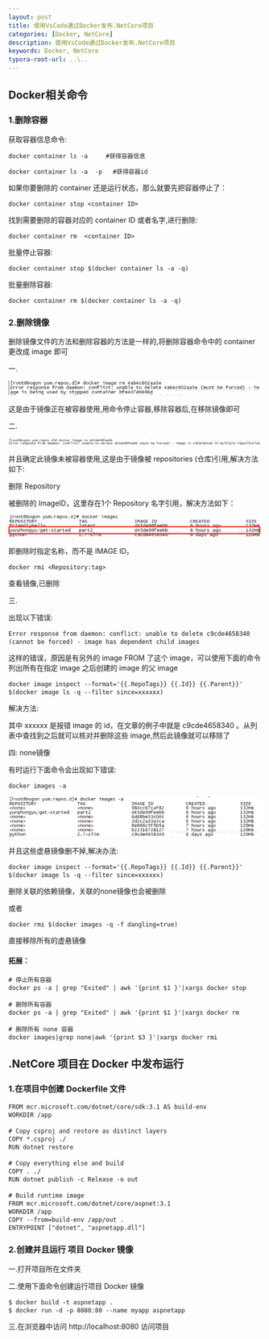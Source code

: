 ```yaml
---
layout: post
title: 使用VsCode通过Docker发布.NetCore项目
categories: [Docker, NetCore]
description: 使用VsCode通过Docker发布.NetCore项目
keywords: Docker, NetCore
typora-root-url: ..\..
---
```


## Docker相关命令

### 1.删除容器

获取容器信息命令:

```
docker container ls -a     #获得容器信息
```

```
docker container ls -a  -p   #获得容器id
```

如果你要删除的 container 还是运行状态，那么就要先把容器停止了：

```
docker container stop <container ID>
```

找到需要删除的容器对应的  container ID 或者名字,进行删除:

```
docker container rm  <container ID>
```

批量停止容器:

```
docker container stop $(docker container ls -a -q)
```

批量删除容器:

```
docker container rm $(docker container ls -a -q)
```

### 2.删除镜像

删除镜像文件的方法和删除容器的方法是一样的,将删除容器命令中的 container 更改成 image 即可

一.

![](/images/blog/Docker/dockererro1.png)

这是由于镜像正在被容器使用,用命令停止容器,移除容器后,在移除镜像即可

二.

![](/images/blog/Docker/dockererro2.png)

并且确定此镜像未被容器使用,这是由于镜像被 repositories (仓库)引用,解决方法如下:

删除 Repository

被删除的 ImageID，这里存在1个 Repository 名字引用，解决方法如下：

![](/images/blog/Docker/dockererro3.png)

即删除时指定名称，而不是 IMAGE ID。

```
docker rmi <Repository:tag>
```

查看镜像,已删除

三.

出现以下错误:

```
Error response from daemon: conflict: unable to delete c9cde4658340 (cannot be forced) - image has dependent child images
```

这样的错误，原因是有另外的 image FROM 了这个 image，可以使用下面的命令列出所有在指定 image 之后创建的 image 的父 image

```
docker image inspect --format='{{.RepoTags}} {{.Id}} {{.Parent}}' $(docker image ls -q --filter since=xxxxxx)
```

解决方法:

其中 xxxxxx 是报错 image 的 id，在文章的例子中就是 c9cde4658340 。从列表中查找到之后就可以核对并删除这些 image,然后此镜像就可以移除了

四:  none镜像

有时运行下面命令会出现如下错误:

```
docker images -a
```

![](/images/blog/Docker/dockererro4.png)

并且这些虚悬镜像删不掉,解决办法:

```
docker image inspect --format='{{.RepoTags}} {{.Id}} {{.Parent}}' $(docker image ls -q --filter since=xxxxxx)
```

删除关联的依赖镜像，关联的none镜像也会被删除

或者

```
docker rmi $(docker images -q -f dangling=true)
```

直接移除所有的虚悬镜像

#### 拓展：

```
# 停止所有容器
docker ps -a | grep "Exited" | awk '{print $1 }'|xargs docker stop
 
# 删除所有容器
docker ps -a | grep "Exited" | awk '{print $1 }'|xargs docker rm
 
# 删除所有 none 容器
docker images|grep none|awk '{print $3 }'|xargs docker rmi

```

## .NetCore 项目在 Docker 中发布运行

### 1.在项目中创建 Dockerfile 文件

```
FROM mcr.microsoft.com/dotnet/core/sdk:3.1 AS build-env
WORKDIR /app

# Copy csproj and restore as distinct layers
COPY *.csproj ./
RUN dotnet restore

# Copy everything else and build
COPY . ./
RUN dotnet publish -c Release -o out

# Build runtime image
FROM mcr.microsoft.com/dotnet/core/aspnet:3.1
WORKDIR /app
COPY --from=build-env /app/out .
ENTRYPOINT ["dotnet", "aspnetapp.dll"]
```

### 2.创建并且运行 项目 Docker 镜像

一.打开项目所在文件夹

二.使用下面命令创建运行项目 Docker 镜像

```
$ docker build -t aspnetapp .
$ docker run -d -p 8080:80 --name myapp aspnetapp
```

三.在浏览器中访问 http://localhost:8080 访问项目